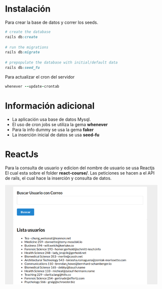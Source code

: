 # Instalación

Para crear la base de datos y correr los seeds.

```ruby
# create the database
rails db:create

# run the migrations
rails db:migrate

# prepopulate the database with initial/default data
rails db:seed_fu
```
Para actualizar el cron del servidor

```ruby
whenever --update-crontab
```

# Información adicional

- La aplicación usa base de datos Mysql.
- El uso de cron jobs se utiliza la gema **whenever**
- Para la info dummy se usa la gema **faker**
- La inserción inicial de datos se usa **seed-fu**

# ReactJs

Para la consulta de usuario y edicion del nombre de usuario se usa Reactjs El cual esta sobre el folder **react-course/**.
Las peticiones se hacen a el API de rails, el cual hace la inserción y consulta de datos.

![alt text](https://github.com/mauriciobs/demoCourse/blob/main/screen.png)
